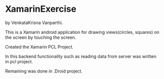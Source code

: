 # XamarinExercise
by VenkataKrisna Vanparthi.

This is a Xamarin android application for drawing views(circles, squares) on the screen by touching the screen.

Created the Xamarin PCL Project.

In this backend functionality such as reading data from server was written in pcl project.

Remaining was done in .Droid project.
